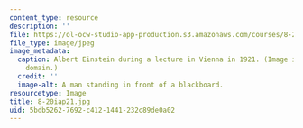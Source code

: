 ```yaml
---
content_type: resource
description: ''
file: https://ol-ocw-studio-app-production.s3.amazonaws.com/courses/8-20-introduction-to-special-relativity-january-iap-2021/5bdb52627692c4121441232c89de0a02_8-20iap21.jpg
file_type: image/jpeg
image_metadata:
  caption: Albert Einstein during a lecture in Vienna in 1921. (Image is in the public
    domain.)
  credit: ''
  image-alt: A man standing in front of a blackboard.
resourcetype: Image
title: 8-20iap21.jpg
uid: 5bdb5262-7692-c412-1441-232c89de0a02
---
```

